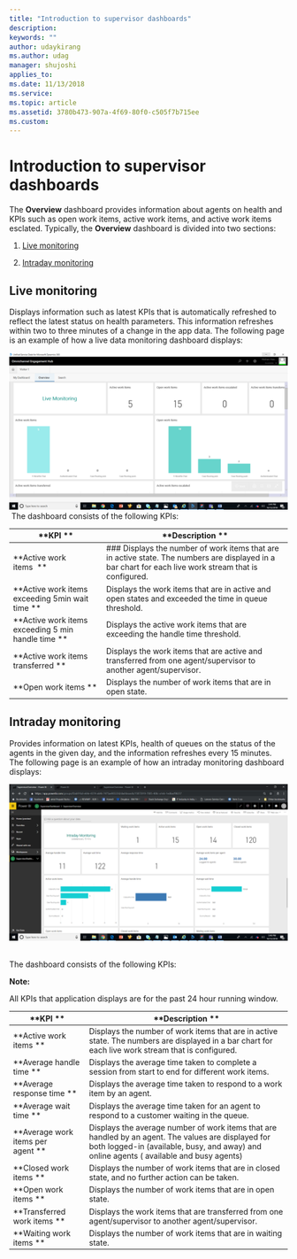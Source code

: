 ```yaml
---
title: "Introduction to supervisor dashboards"
description: 
keywords: ""
author: udaykirang
ms.author: udag
manager: shujoshi
applies_to: 
ms.date: 11/13/2018
ms.service: 
ms.topic: article
ms.assetid: 3780b473-907a-4f69-80f0-c505f7b715ee
ms.custom: 
---
```

# Introduction to supervisor dashboards

The **Overview** dashboard provides information about agents on health and KPIs such as open work items, active work items, and active work items esclated. Typically, the **Overview** dashboard is divided into two sections: 

1.  [Live monitoring](#live-monitoring)  

2.  [Intraday monitoring](#_Intraday_monitoring)  

## Live monitoring

Displays information such as latest KPIs that is automatically refreshed to reflect the latest status on health parameters. This information refreshes within two to three minutes of a change in the app data. The following page is an example of how a live data monitoring dashboard displays: 

![live work monitoring for supervisor](../media/oc-usd-supervisor-overview-live-monitoring.png "Live work monitoring for supervisor") The dashboard consists of the following KPIs:   

| **KPI **                                           | **Description **                                                                                                                                                                                    |
|----------------------------------------------------|-----------------------------------------------------------------------------------------------------------------------------------------------------------------------------------------------------|
| **Active work items  **                            | ### Displays the number of work items that are in active state. The numbers are displayed in a bar chart for each live work stream that is configured.   |
| **Active work items exceeding 5min wait time **    | Displays the work items that are in active and open states and exceeded the time in queue threshold.                                                                                                |
| **Active work items exceeding 5 min handle time ** | Displays the active work items that are exceeding the handle time threshold.                                                                                                                        |
| **Active work items transferred **                 | Displays the work items that are active and transferred from one agent/supervisor to another agent/supervisor.                                                                                      |
| **Open work items **                               | Displays the number of work items that are in open state.                                                                                                                                           |

<span id="_Intraday_monitoring" class="anchor"></span>

## Intraday monitoring

Provides information on latest KPIs, health of queues on the status of the agents in the given day, and the information refreshes every 15 minutes. The following page is an example of how an intraday monitoring dashboard displays: 

![intraday work monitoring for supervisor](../media/oc-usd-supervisor-overview-intraday-monitoring.png "Intraday work monitoring for supervisor")   

The dashboard consists of the following KPIs: 

**Note:**

All KPIs that application displays are for the past 24 hour running window. 

| **KPI **                          | **Description **                                                                                                                                                                                |
|-----------------------------------|-------------------------------------------------------------------------------------------------------------------------------------------------------------------------------------------------|
| **Active work items **            | Displays the number of work items that are in active state. The numbers are displayed in a bar chart for each live work stream that is configured.                                              |
| **Average handle time **          | Displays the average time taken to complete a session from start to end for different work items.                                                                                               |
| **Average response time **        | Displays the average time taken to respond to a work item by an agent.                                                                                                                          |
| **Average wait time **            | Displays the average time taken for an agent to respond to a customer waiting in the queue.                                                                                                     |
| **Average work items per agent ** | Displays the average number of work items that are handled by an agent. The values are displayed for both logged-in (available, busy, and away) and online agents ( available and busy agents)  |
| **Closed work items **            | Displays the number of work items that are in closed state, and no further action can be taken.                                                                                                 |
| **Open work items **              | Displays the number of work items that are in open state.                                                                                                                                       |
| **Transferred work items **       | Displays the work items that are transferred from one agent/supervisor to another agent/supervisor.                                                                                             |
| **Waiting work items **           | Displays the number of work items that are in waiting state.                                                                                                                                    |

